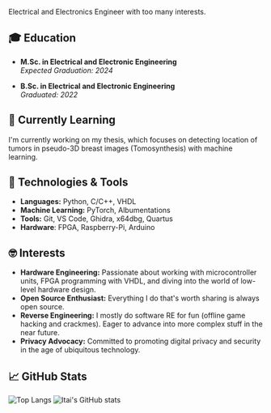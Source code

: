 Electrical and Electronics Engineer with too many interests.

## 🎓 Education

- **M.Sc. in Electrical and Electronic Engineering**
  <br>
  _Expected Graduation: 2024_

- **B.Sc. in Electrical and Electronic Engineering**
  <br>
  _Graduated: 2022_

## 🌱 Currently Learning

I'm currently working on my thesis, which focuses on detecting location of tumors in pseudo-3D breast images (Tomosynthesis) with machine learning.

## 🔧 Technologies & Tools

- **Languages:** Python, C/C++, VHDL
- **Machine Learning:** PyTorch, Albumentations
- **Tools:** Git, VS Code, Ghidra, x64dbg, Quartus
- **Hardware**: FPGA, Raspberry-Pi, Arduino

## 🤓 Interests

- **Hardware Engineering:** Passionate about working with microcontroller units, FPGA programming with VHDL, and diving into the world of low-level hardware design.
- **Open Source Enthusiast:** Everything I do that's worth sharing is always open source.
- **Reverse Engineering:** I mostly do software RE for fun (offline game hacking and crackmes). Eager to advance into more complex stuff in the near future.
- **Privacy Advocacy:** Committed to promoting digital privacy and security in the age of ubiquitous technology.

## 📈 GitHub Stats

![Top Langs](https://github-readme-stats.vercel.app/api/top-langs/?username=ItaiShek&layout=donut&theme=tokyonight&exclude_repo=.dotfiles)
![Itai's GitHub stats](https://github-readme-stats.vercel.app/api?username=ItaiShek&show_icons=true&theme=tokyonight)
